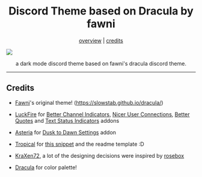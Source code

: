 <h1 align="center">Discord Theme based on Dracula by fawni </h1>
<p align="center">
  <a href="#theme">overview</a> |
  <a href="#credits">credits</a>
</p>

![](https://i.imgur.com/b2zdZSc.png)

<p align="center">a dark mode discord theme based on fawni's dracula discord theme.</p>

---


## Credits

- [Fawni](https://github.com/fawni)'s original theme! (https://slowstab.github.io/dracula/)

- [LuckFire](https://github.com/LuckFire) for [Better Channel Indicators](https://github.com/LuckFire/BetterChannelIndicators), [Nicer User Connections](https://github.com/LuckFire/Nicer-User-Connections), [Better Quotes](https://github.com/LuckFire/Midnight-Mars/blob/main/src/addons/better-quotes.scss) and [Text Status Indicators](https://github.com/LuckFire/Midnight-Mars/blob/main/src/addons/text-status-indicators.css) addons
- [Asteria](https://github.com/Asteria5675/) for [Dusk to Dawn Settings](https://github.com/Asteria5675/BetterDiscordThemes/blob/master/SourceCodes/src/dd.css) addon
- [Tropical](https://github.com/tropix126) for [this snippet](https://github.com/fawni/dracula/blob/main/dracula.scss#L754-L759) and the readme template :D
- [KraXen72](https://github.com/KraXen72/), a lot of the designing decisions were inspired by [rosebox](https://github.com/KraXen72/rosebox)
- [Dracula](https://github.com/dracula/dracula-theme) for color palette!


